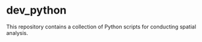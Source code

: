 # dev_python
This repository contains a collection of Python scripts for conducting spatial analysis.
